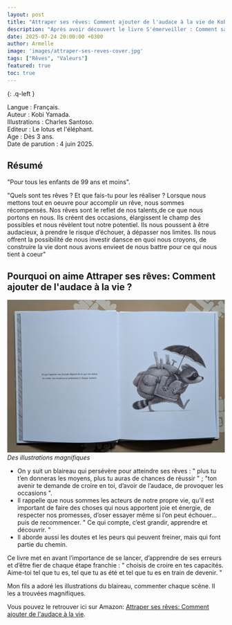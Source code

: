 ```yaml
---
layout: post
title: "Attraper ses rêves: Comment ajouter de l'audace à la vie de Kobi Yamada et Charles Santoso "
description: "Après avoir découvert le livre S'émerveiller : Comment savourer les petits bonheurs de la vie ? On a découvert ce livre dans la même collection avec de belles valeurs."
date: 2025-07-24 20:00:00 +0300
author: Armelle
image: 'images/attraper-ses-reves-cover.jpg'
tags: ["Rêves", "Valeurs"]
featured: true
toc: true
---
```


{: .q-left }

Langue : Français.    
Auteur : Kobi Yamada.     
Illustrations : Charles Santoso.                      
Editeur : Le lotus et l'éléphant.                 
Age : Dès 3 ans.                              
Date de parution : 4 juin 2025.         

## Résumé

"Pour tous les enfants de 99 ans et moins".

"Quels sont tes rêves ? Et que fais-tu pour les réaliser ?
Lorsque nous mettons tout en oeuvre pour accomplir un rêve, nous sommes récompensés. Nos rêves sont le reflet de nos talents,de ce que nous portons en nous. Ils créent des occasions, élargissent le champ des possibles et nous révèlent tout notre potentiel. Ils nous poussent à être audacieux, à prendre le risque d’échouer, à dépasser nos limites. Ils nous offrent la possibilité de nous investir dansce en quoi nous croyons, de construire la vie dont nous avons envieet de nous battre pour ce qui nous tient à coeur"

## Pourquoi on aime Attraper ses rêves: Comment ajouter de l'audace à la vie ?

![Des illustrations magnifiques](images/attraper-ses-reves-int.jpg)
*Des illustrations magnifiques*
-  On y suit un blaireau qui persévère pour atteindre ses rêves : " plus tu t’en donneras les moyens, plus tu auras de chances de réussir " ; "ton avenir te demande de croire en toi, d’avoir de l’audace, de provoquer les occasions ".
- Il rappelle que nous sommes les acteurs de notre propre vie, qu’il est important de faire des choses qui nous apportent joie et énergie, de respecter nos promesses, d’oser essayer même si l’on peut échouer... puis de recommencer. " Ce qui compte, c’est grandir, apprendre et découvrir. "
- Il aborde aussi les doutes et les peurs qui peuvent freiner, mais qui font partie du chemin.

Ce livre met en avant l’importance de se lancer, d’apprendre de ses erreurs et d’être fier de chaque étape franchie : " choisis de croire en tes capacités. Aime-toi tel que tu es, tel que tu as été et tel que tu es en train de devenir. "

Mon fils a adoré les illustrations du blaireau, commenter chaque scène. Il les a trouvées magnifiques.

Vous pouvez le retrouver ici sur Amazon: [Attraper ses rêves: Comment ajouter de l'audace à la vie](https://amzn.to/4outSUN).



